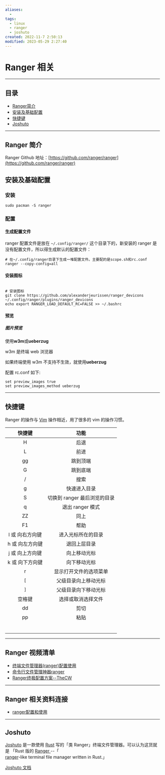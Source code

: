 ```yaml
---
aliases:
  - 
tags:
  - linux
  - ranger
  - joshuto
created: 2022-11-7 2:50:13
modified: 2023-05-29 2:27:40
---
```

# Ranger 相关

---

## 目录

* [Ranger简介](#ranger_introduction)
* [安装及基础配置](#ranger_install_settings)
* [快捷键](#ranger_hotkey)
* [Joshuto](#Joshuto) 

---

## <span id="ranger_introduction">Ranger 简介</span>

Ranger Github 地址：[https://github.com/ranger/ranger](https://github.com/ranger/ranger)

## <span id="ranger_install_settings">安装及基础配置</span>

### 安装

```shell
sudo pacman -S ranger
```

### 配置

#### 生成配置文件

ranger 配置文件是放在 `~/.config/ranger/` 这个目录下的，新安装的 ranger 是没有配置文件，所以得生成默认的配置文件：

```shell
# 在~/.config/ranger目录下生成一堆配置文件。主要配的是scope.sh和rc.conf
ranger --copy-config=all
```

#### 安装图标

```shell

# 安装图标
git clone https://github.com/alexanderjeurissen/ranger_devicons ~/.config/ranger/plugins/ranger_devicons
echo export RANGER_LOAD_DEFAULT_RC=FALSE >> ~/.bashrc
```

#### 预览

##### 图片预览

使用**w3m**或**ueberzug**

w3m 是终端 web 浏览器

如果终端使用 w3m 不支持不生效，就使用**ueberzug**

配置 rc.conf 如下:

```shell
set preview_images true
set preview_images_method ueberzug
```

---

## <span id="ranger_hotkey">快捷键</span>

Ranger 的操作与 [Vim](../vim/Vim_Note.md) 操作相近，用了很多的 vim 的操作习惯。

|     快捷键      |             功能             |
|:---------------:|:----------------------------:|
|        H        |             后退             |
|        L        |             前进             |
|       gg        |           跳到顶端           |
|        G        |           跳到底端           |
|        /        |             搜索             |
|        g        |         快速进入目录         |
|        S        | 切换到 ranger 最后浏览的目录 |
|        q        |       退出 ranger 模式       |
|       ZZ        |             同上             |
|       F1        |             帮助             |
| l 或 向右方向键 |      进入光标所在的目录      |
| h 或 向左方向键 |         退回上层目录         |
| j 或 向上方向键 |         向上移动光标         |
| k 或 向下方向键 |         向下移动光标         |
|        r        |    显示打开文件的选项菜单    |
|       `[`       |     父级目录向上移动光标     |
|       `]`       |     父级目录向下移动光标     |
|     空格键      |      选择或取消选择文件      |
|       dd        |             剪切             |
|       pp        |             粘贴             |
|                 |                              |
|                 |                              |
|                 |                              |
|                 |                              |
|                 |                              |
|                 |                              |

---

## Ranger 视频清单

* [终端文件管理器(ranger)配置使用](https://www.bilibili.com/video/BV1ER4y1F72A)
* [命令行文件管理神器ranger](https://www.bilibili.com/video/BV1up4y1b7iJ)
* [Ranger终极配置方案--TheCW](https://www.bilibili.com/video/BV1b4411R7ck)

---

## Ranger 相关资料连接

* [ranger配置和使用](https://www.zssnp.top/2021/06/03/ranger/)

---

## Joshuto

[Joshuto](https://github.com/kamiyaa/joshuto) 是一款使用 [Rust](../Rust/Rust_Note.md) 写的「类 Ranger」终端文件管理器。可以认为这货就是 「Rust 版的 [Ranger ](#Ranger%20相关)--「 [ranger](https://github.com/ranger/ranger)-like terminal file manager written in Rust.」

[Joshuto 文档](https://github.com/kamiyaa/joshuto/tree/main/docs)

